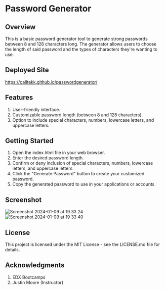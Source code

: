 # Password Generator
## Overview
This is a basic password generator tool to generate strong passwords between 8 and 128 characters long. The generator allows users to choose the length of said password and the types of characters they're wanting to use.

## Deployed Site
https://calltekk.github.io/passwordgenerator/

## Features
1. User-friendly interface.
2. Customizable password length (between 8 and 128 characters).
3. Option to include special characters, numbers, lowercase letters, and uppercase letters.

## Getting Started
1. Open the index.html file in your web browser.
2. Enter the desired password length.
3. Confirm or deny inclusion of special characters, numbers, lowercase letters, and uppercase letters.
4. Click the "Generate Password" button to create your customized password.
5. Copy the generated password to use in your applications or accounts.

## Screenshot
![Screenshot 2024-01-09 at 19 33 24](https://github.com/calltekk/passwordgenerator/assets/112567796/f1825cea-6f4f-4103-837d-8b402f73c0b5)
![Screenshot 2024-01-09 at 19 33 40](https://github.com/calltekk/passwordgenerator/assets/112567796/93285db7-579a-4f16-b93c-d87c6370e14d)

## License
This project is licensed under the MIT License - see the LICENSE.md file for details.

## Acknowledgments
1. EDX Bootcamps
2. Justin Moore (Instructor)
